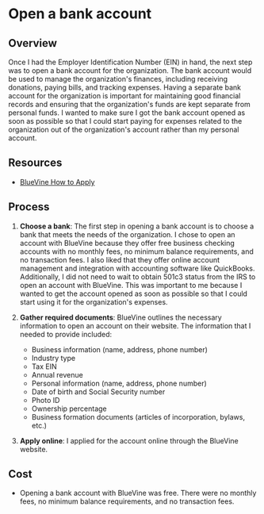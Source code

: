 # Open a bank account

## Overview

Once I had the Employer Identification Number (EIN) in hand, the next step was to open a bank account for the organization. The bank account would be used to manage the organization's finances, including receiving donations, paying bills, and tracking expenses. Having a separate bank account for the organization is important for maintaining good financial records and ensuring that the organization's funds are kept separate from personal funds. I wanted to make sure I got the bank account opened as soon as possible so that I could start paying for expenses related to the organization out of the organization's account rather than my personal account.

## Resources

- [BlueVine How to Apply](https://www.bluevine.com/guides/checking/how-to-apply)

## Process

1. **Choose a bank**: The first step in opening a bank account is to choose a bank that meets the needs of the organization. I chose to open an account with BlueVine because they offer free business checking accounts with no monthly fees, no minimum balance requirements, and no transaction fees. I also liked that they offer online account management and integration with accounting software like QuickBooks. Additionally, I did not need to wait to obtain 501c3 status from the IRS to open an account with BlueVine. This was important to me because I wanted to get the account opened as soon as possible so that I could start using it for the organization's expenses.

1. **Gather required documents**: BlueVine outlines the necessary information to open an account on their website. The information that I needed to provide included:
    - Business information (name, address, phone number)
    - Industry type
    - Tax EIN
    - Annual revenue
    - Personal information (name, address, phone number)
    - Date of birth and Social Security number
    - Photo ID
    - Ownership percentage
    - Business formation documents (articles of incorporation, bylaws, etc.)

1. **Apply online**: I applied for the account online through the BlueVine website.

## Cost

- Opening a bank account with BlueVine was free. There were no monthly fees, no minimum balance requirements, and no transaction fees.
